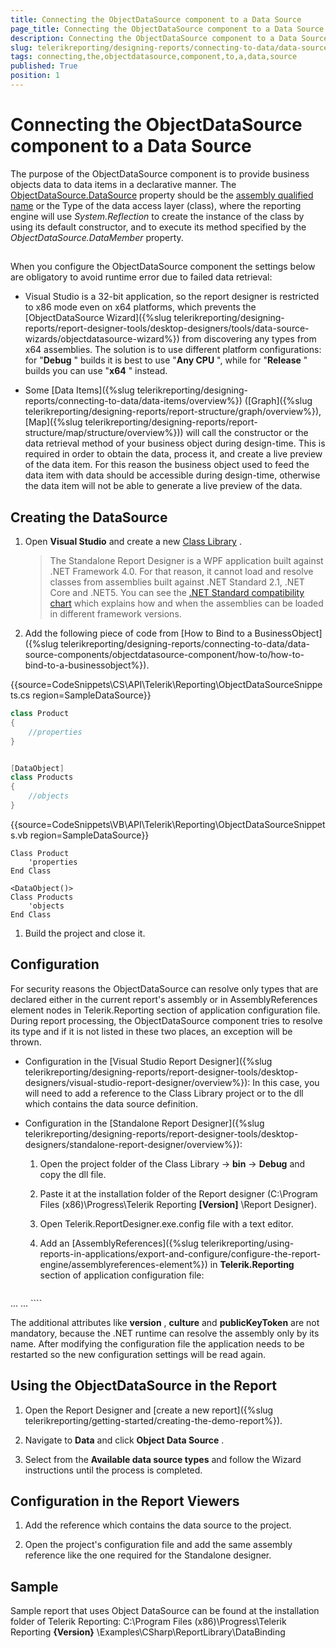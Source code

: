 ```yaml
---
title: Connecting the ObjectDataSource component to a Data Source
page_title: Connecting the ObjectDataSource component to a Data Source | for Telerik Reporting Documentation
description: Connecting the ObjectDataSource component to a Data Source
slug: telerikreporting/designing-reports/connecting-to-data/data-source-components/objectdatasource-component/connecting-the-objectdatasource-component-to-a-data-source
tags: connecting,the,objectdatasource,component,to,a,data,source
published: True
position: 1
---
```


# Connecting the ObjectDataSource component to a Data Source



The purpose of the ObjectDataSource component is to provide business objects data to data items in a declarative manner.         The  [ObjectDataSource.DataSource](https://docs.telerik.com/reporting/p-telerik-reporting-objectdatasource-datasource)  property should be the  [assembly qualified name](https://msdn.microsoft.com/en-us/library/30wyt9tk)  or the Type of the data access layer (class),         where the reporting engine will use *System.Reflection*  to create the instance of the class         by using its default constructor, and to execute its method specified by the *ObjectDataSource.DataMember*  property.       

## 

When you configure the ObjectDataSource component the settings below are obligatory to avoid runtime error due to failed data retrieval:

* Visual Studio is a 32-bit application, so the report designer is restricted to x86 mode even on x64 platforms, which prevents               the [ObjectDataSource Wizard]({%slug telerikreporting/designing-reports/report-designer-tools/desktop-designers/tools/data-source-wizards/objectdatasource-wizard%}) from discovering any types from x64 assemblies. The solution is to use different platform configurations: for "__Debug__ "               builds it is best to use "__Any CPU__ ", while for "__Release__ " builds you can use "__x64__ " instead.             

* Some [Data Items]({%slug telerikreporting/designing-reports/connecting-to-data/data-items/overview%})               ([Graph]({%slug telerikreporting/designing-reports/report-structure/graph/overview%}),               [Map]({%slug telerikreporting/designing-reports/report-structure/map/structure/overview%})) will call the constructor               or the data retrieval method of your business object during design-time.               This is required in order to obtain the data, process it, and create a live preview of the data item. For this reason               the business object used to feed the data item with data should be accessible during design-time, otherwise the data item will not               be able to generate a live preview of the data.             

## Creating the DataSource

1. Open __Visual Studio__  and create a new   [Class Library](https://docs.microsoft.com/en-us/cpp/mfc/class-library-overview?view=vs-2019) .             

   >The Standalone Report Designer is a WPF application built against .NET Framework 4.0.                 For that reason, it cannot load and resolve classes from assemblies built against .NET Standard 2.1, .NET Core and .NET5.                 You can see the                  [.NET Standard compatibility chart](https://docs.microsoft.com/en-us/dotnet/standard/net-standard)  which explains how and when the assemblies can be loaded in different framework versions.               

1. Add the following piece of code from [How to Bind to a BusinessObject]({%slug telerikreporting/designing-reports/connecting-to-data/data-source-components/objectdatasource-component/how-to/how-to-bind-to-a-businessobject%}).             

{{source=CodeSnippets\CS\API\Telerik\Reporting\ObjectDataSourceSnippets.cs region=SampleDataSource}}
````C#
class Product
{
    //properties
}


[DataObject]
class Products
{
    //objects
}
````
{{source=CodeSnippets\VB\API\Telerik\Reporting\ObjectDataSourceSnippets.vb region=SampleDataSource}}
````VB
Class Product
    'properties
End Class

<DataObject()>
Class Products
    'objects
End Class
````

1. Build the project and close it.

## Configuration

For security reasons the ObjectDataSource can resolve only types that are declared either in the current report's assembly or in AssemblyReferences           element nodes in Telerik.Reporting section of application configuration file. During report processing,           the ObjectDataSource component tries to resolve its type and if it is not listed in these two places, an exception will be thrown.         

* Configuration in the [Visual Studio Report Designer]({%slug telerikreporting/designing-reports/report-designer-tools/desktop-designers/visual-studio-report-designer/overview%}):             In this case, you will need to add a reference to the Class Library project or to the dll which contains the data source definition.             

* Configuration in the [Standalone Report Designer]({%slug telerikreporting/designing-reports/report-designer-tools/desktop-designers/standalone-report-designer/overview%}):             

   1. Open the project folder of the Class Library                   -> __bin__  -> __Debug__  and copy the dll file.                 

   1. Paste it at the installation folder of the Report designer (C:\Program Files (x86)\Progress\Telerik Reporting __[Version]__ \Report Designer).                 

   1. Open Telerik.ReportDesigner.exe.config file with a text editor.                 

   1. Add an                   [AssemblyReferences]({%slug telerikreporting/using-reports-in-applications/export-and-configure/configure-the-report-engine/assemblyreferences-element%})                   in __Telerik.Reporting__  section of application configuration file:                 

    
      ````xml
<?xml version="1.0"?>
<configuration>
    <configSections>
        <section name="Telerik.Reporting" type="Telerik.Reporting.Configuration.ReportingConfigurationSection, Telerik.Reporting" allowLocation="true" allowDefinition="Everywhere" />
    </configSections>
    ...
      <Telerik.Reporting>
          <assemblyReferences>
              <add name="yourAssemblyName"/>
        </assemblyReferences>
       </Telerik.Reporting>
   ...
</configuration>
````

The additional attributes like __version__ , __culture__  and __publicKeyToken__  are not mandatory,               because the .NET runtime can resolve the assembly only by its name.             After modifying the configuration file the application needs to be restarted so the new configuration settings will be read again.             

## Using the ObjectDataSource in the Report

1. Open the Report Designer and [create a new report]({%slug telerikreporting/getting-started/creating-the-demo-report%}).             

1. Navigate to __Data__  and click __Object Data Source__ .             

1. Select from the __Available data source types__  and follow the Wizard instructions until the process is completed.             

## Configuration in the Report Viewers

1. Add the reference which contains the data source to the project.             

1. Open the project's configuration file and add the same assembly reference like the one required for the Standalone designer.             

## Sample

Sample report that uses Object DataSource can be found at the installation folder of Telerik Reporting:               C:\Program Files (x86)\Progress\Telerik Reporting __{Version}__ \Examples\CSharp\ReportLibrary\DataBinding             
